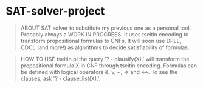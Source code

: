 # SAT-solver-project
> ABOUT
SAT solver to substitute my previous one as a personal tool. Probably always a WORK IN PROGRESS.
It uses tseitin encoding to transform propositional formulas to CNFs.
It will soon use DPLL, CDCL (and more!) as algorithms to decide satisfiability of formulas.

> HOW TO USE tseitin.pl
the query '? - clausify(X).' will transform the propositional formula X in CNF through tseitin encoding.
Formulas can be defined with logical operators &, v, ~, => and <=>.
To see the clauses, ask '? - clause_list(X).'.
